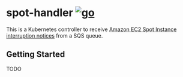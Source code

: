# spot-handler [![go](https://github.com/int128/spot-handler/actions/workflows/go.yaml/badge.svg)](https://github.com/int128/spot-handler/actions/workflows/go.yaml)

This is a Kubernetes controller to receive [Amazon EC2 Spot Instance interruption notices](https://docs.aws.amazon.com/AWSEC2/latest/UserGuide/spot-instance-termination-notices.html) from a SQS queue.

## Getting Started

TODO
